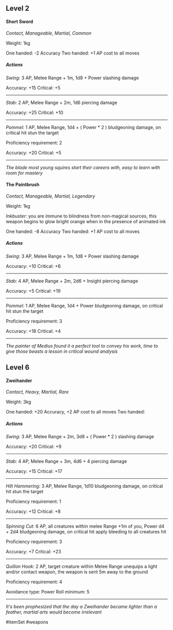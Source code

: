 ## Level 2
#### Short Sword
*Contact, Manageable, Martial, Common*

Weight: 1kg

One handed: -2 Accuracy
Two handed: +1 AP cost to all moves

##### Actions

*Swing:* 3 AP, Melee Range + 1m, 1d8 + Power slashing damage

Accuracy: +15
Critical: +5

---

*Stab:* 2 AP, Melee Range + 2m, 1d6 piercing damage

Accuracy: +25
Critical: +10

---

*Pommel:* 1 AP, Melee Range, 1d4 + ( Power * 2 ) bludgeoning damage, on critical hit stun the target

Proficiency requirement: 2

Accuracy: +20
Critical: +5

---
*The blade most young squires start their careers with, easy to learn with room for mastery*

#### The Paintbrush
*Contact, Manageable, Martial, Legendary*

Weight: 1kg

*Inkbuster:* you are immune to blindness from non-magical sources, this weapon begins to glow bright orange when in the presence of animated ink

One handed: -8 Accuracy
Two handed: +1 AP cost to all moves

##### Actions

*Swing:* 3 AP, Melee Range + 1m, 1d8 + Power slashing damage

Accuracy: +10
Critical: +6

---

*Stab:* 4 AP, Melee Range + 2m, 2d6 + Insight piercing damage

Accuracy: +5
Critical: +19

---

*Pommel:* 1 AP, Melee Range, 1d4 + Power bludgeoning damage, on critical hit stun the target

Proficiency requirement: 3

Accuracy: +18
Critical: +4

---
*The painter of Medius found it a perfect tool to convey his work, time to give those beasts a lesson in critical wound analysis*
## Level 6
#### Zweihander
*Contact, Heavy, Martial, Rare*

Weight: 3kg

One handed: +20 Accuracy, +2 AP cost to all moves
Two handed: 

##### Actions

*Swing:* 3 AP, Melee Range + 2m, 3d8 + ( Power * 2 ) slashing damage

Accuracy: +20
Critical: +9

---

*Stab:* 4 AP, Melee Range + 3m, 4d6 + 4 piercing damage

Accuracy: +15
Critical: +17

---

*Hilt Hammering:* 3 AP, Melee Range, 1d10 bludgeoning damage, on critical hit stun the target

Proficiency requirement: 1

Accuracy: +12
Critical: +8

---

*Spinning Cut:* 6 AP, all creatures within melee Range +1m of you, Power d4 + 2d4 bludgeoning damage, on critical hit apply bleeding to all creatures hit

Proficiency requirement: 3

Accuracy: +7
Critical: +23

---

*Quillon Hook:* 2 AP, target creature within Melee Range unequips a light and/or contact weapon, the weapon is sent 5m away to the ground

Proficiency requirement: 4

Avoidance type: Power
Roll minimum: 5

---
*It's been prophesized that the day a Zweihander became lighter than a feather, martial arts would become irrelevant*

#itemSet #weapons 